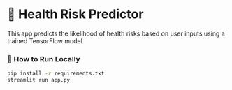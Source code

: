 # 🏥 Health Risk Predictor

This app predicts the likelihood of health risks based on user inputs using a trained TensorFlow model.

### 🚀 How to Run Locally
```bash
pip install -r requirements.txt
streamlit run app.py

